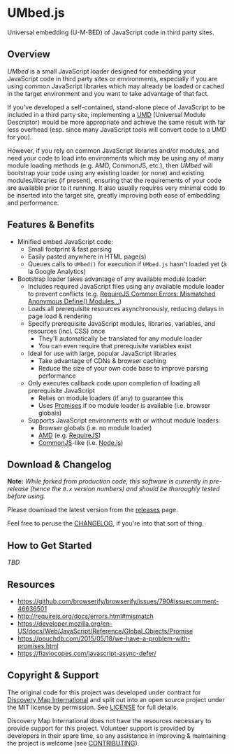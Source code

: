 # UMbed.js

Universal embedding (U-M-BED) of JavaScript code in third party sites.

## Overview

_UMbed_ is a small JavaScript loader designed for embedding your JavaScript code in third party sites or environments, especially if you are using common JavaScript libraries which may already be loaded or cached in the target environment and you want to take advantage of that fact.

If you've developed a self-contained, stand-alone piece of JavaScript to be included in a third party site, implementing a [UMD](https://github.com/umdjs/umd) (Universal Module Descriptor) would be more appropriate and achieve the same result with far less overhead (esp. since many JavaScript tools will convert code to a UMD for you).

However, if you rely on common JavaScript libraries and/or modules, and need your code to load into environments which may be using any of many module loading methods (e.g. AMD, CommonJS, etc.), then _UMbed_ will bootstrap your code using any existing loader (or none) and existing modules/libraries (if present), ensuring that the requirements of your code are available prior to it running. It also usually requires very minimal code to be inserted into the target site, greatly improving both ease of embedding and performance.

## Features & Benefits

* Minified embed JavaScript code:
  * Small footprint & fast parsing
  * Easily pasted anywhere in HTML page(s)
  * Queues calls to `UMbed()` for execution if `UMbed.js` hasn't loaded yet (à la Google Analytics)
* Bootstrap loader takes advantage of any available module loader:
  * Includes required JavaScript files using any available module loader to prevent conflicts (e.g. [RequireJS Common Errors: Mismatched Anonymous Define() Modules…](http://requirejs.org/docs/errors.html#mismatch))
  * Loads all prerequisite resources asynchronously, reducing delays in page load & rendering
  * Specify prerequisite JavaScript modules, libraries, variables, and resources (incl. CSS) once
    * They'll automatically be translated for any module loader
    * You can even require that prerequisite variables exist
  * Ideal for use with large, popular JavaScript libraries
    * Take advantage of CDNs & browser caching
    * Reduce the size of your own code base to improve parsing performance
  * Only executes callback code upon completion of loading all prerequisite JavaScript
    * Relies on module loaders (if any) to guarantee this
    * Uses [Promises](https://developer.mozilla.org/en-US/docs/Web/JavaScript/Reference/Global_Objects/Promise) if no module loader is available (i.e. browser globals)
  * Supports JavaScript environments with or without module loaders:
    * Browser globals (i.e. no module loader)
    * [AMD](https://github.com/amdjs/amdjs-api/wiki/AMD) (e.g. [RequireJS](http://requirejs.org/))
    * [CommonJS](http://wiki.commonjs.org/wiki/CommonJS)-like (i.e. [Node.js](https://nodejs.org/api/modules.html))

## Download & Changelog

**Note:** _While forked from production code, this software is currently in pre-release (hence the `0.x` version numbers) and should be thoroughly tested before using._

Please download the latest version from the [releases](releases/) page.

Feel free to peruse the [CHANGELOG](CHANGELOG.md), if you're into that sort of thing.

## How to Get Started

_TBD_

## Resources

* https://github.com/browserify/browserify/issues/790#issuecomment-46636501
* http://requirejs.org/docs/errors.html#mismatch
* https://developer.mozilla.org/en-US/docs/Web/JavaScript/Reference/Global_Objects/Promise
* https://pouchdb.com/2015/05/18/we-have-a-problem-with-promises.html
* https://flaviocopes.com/javascript-async-defer/

## Copyright & Support

The original code for this project was developed under contract for [Discovery Map International](https://discoverymap.com/) and split out into an open source project under the MIT license by permission. See [LICENSE](LICENSE) for full details.

Discovery Map International does not have the resources necessary to provide support for this project. Volunteer support is provided by developers in their spare time, so any assistance in improving & maintaining the project is welcome (see [CONTRIBUTING](CONTRIBUTING.md)).